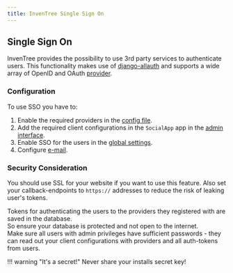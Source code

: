 ```yaml
---
title: InvenTree Single Sign On
---
```


## Single Sign On

InvenTree provides the possibility to use 3rd party services to authenticate users. This functionality makes use of [django-allauth](https://django-allauth.readthedocs.io/en/latest/) and supports a wide array of OpenID and OAuth [provider](https://django-allauth.readthedocs.io/en/latest/providers.html).

### Configuration

To use SSO you have to:

1. Enable the required providers in the [config file](../start/config.md#Single-Sign-on).
1. Add the required client configurations in the `SocialApp` app in the [admin interface](../settings/admin.md).
1. Enable SSO for the users in the [global settings](../settings/global.md).
1. Configure [e-mail](../settings/email.md).

### Security Consideration

You should use SSL for your website if you want to use this feature. Also set your callback-endpoints to `https://` addresses to reduce the risk of leaking user's tokens.

Tokens for authenticating the users to the providers they registered with are saved in the database.  
So ensure your database is protected and not open to the internet.  
Make sure all users with admin privileges have sufficient passwords - they can read out your client configurations with providers and all auth-tokens from users.

!!! warning "It's a secret!"
    Never share your installs secret key!
